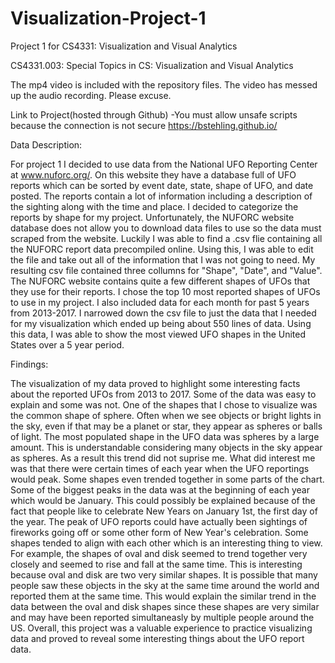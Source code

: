 # Visualization-Project-1
Project 1 for CS4331: Visualization and Visual Analytics

CS4331.003: Special Topics in CS: Visualization and Visual Analytics

The mp4 video is included with the repository files. The video has messed up the audio recording. Please excuse.

Link to Project(hosted through Github)
  -You must allow unsafe scripts because the connection is not secure
  https://bstehling.github.io/

Data Description:

For project 1 I decided to use data from the National UFO Reporting Center at www.nuforc.org/. On this website they
have a database full of UFO reports which can be sorted by event date, state, shape of UFO, and date posted. The reports contain
a lot of information including a description of the sighting along with the time and place. I decided to categorize the reports by
shape for my project. Unfortunately, the NUFORC website database does not allow you to download data files to use so the data must
scraped from the website. Luckily I was able to find a .csv flie containing all the NUFORC report data precompiled online. Using this,
I was able to edit the file and take out all of the information that I was not going to need. My resulting csv file contained three
collumns for "Shape", "Date", and "Value". The NUFORC website contains quite a few different shapes of UFOs that they use for 
their reports. I chose the top 10 most reported shapes of UFOs to use in my project. I also included data for each month for past
5 years from 2013-2017. I narrowed down the csv file to just the data that I needed for my visualization which ended up being about
550 lines of data. Using this data, I was able to show the most viewed UFO shapes in the United States over a 5 year period.

Findings:

The visualization of my data proved to highlight some interesting facts about the reported UFOs from 2013 to 2017. Some of the
data was easy to explain and some was not. One of the shapes that I chose to visualize was the common shape of sphere. Often
when we see objects or bright lights in the sky, even if that may be a planet or star, they appear as spheres or balls of light.
The most populated shape in the UFO data was spheres by a large amount. This is understandable considering many objects in the sky
appear as spheres. As a result this trend did not suprise me. What did interest me was that there were certain times of each year
when the UFO reportings would peak. Some shapes even trended together in some parts of the chart. Some of the biggest peaks in the
data was at the beginning of each year which would be January. This could possibly be explained because of the fact that people 
like to celebrate New Years on January 1st, the first day of the year. The peak of UFO reports could have actually been sightings
of fireworks going off or some other form of New Year's celebration. Some shapes tended to align with each other which is an
interesting thing to view. For example, the shapes of oval and disk seemed to trend together very closely and seemed to rise and
fall at the same time. This is interesting because oval and disk are two very similar shapes. It is possible that many people saw
these objects in the sky at the same time around the world and reported them at the same time. This would explain the similar trend
in the data between the oval and disk shapes since these shapes are very similar and may have been reported simultaneasly by 
multiple people around the US. Overall, this project was a valuable experience to practice visualizing data and proved to reveal
some interesting things about the UFO report data. 

